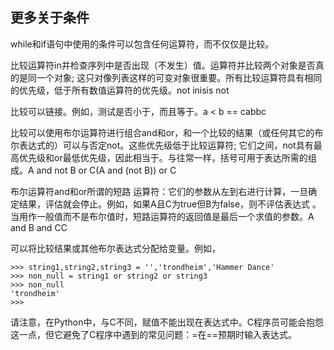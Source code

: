 ## 更多关于条件

while和if语句中使用的条件可以包含任何运算符，而不仅仅是比较。

比较运算符in并检查序列中是否出现（不发生）值。运算符并比较两个对象是否真的是同一个对象; 这只对像列表这样的可变对象很重要。所有比较运算符具有相同的优先级，低于所有数值运算符的优先级。not inisis not

比较可以链接。例如，测试是否小于，而且等于。a &lt; b == cabbc

比较可以使用布尔运算符进行组合and和or，和一个比较的结果（或任何其它的布尔表达式的）可以与否定not。这些优先级低于比较运算符; 它们之间，not具有最高优先级和or最低优先级，因此相当于。与往常一样，括号可用于表达所需的组成。A and not B or C\(A and \(not B\)\) or C

布尔运算符and和or所谓的短路 运算符：它们的参数从左到右进行计算，一旦确定结果，评估就会停止。例如，如果A且C为true但B为false，则不评估表达式 。当用作一般值而不是布尔值时，短路运算符的返回值是最后一个求值的参数。A and B and CC

可以将比较结果或其他布尔表达式分配给变量。例如，

```
>>> string1,string2,string3 = '','trondheim','Hammer Dance'
>>> non_null = string1 or string2 or string3
>>> non_null
'trondheim'
>>>
```

请注意，在Python中，与C不同，赋值不能出现在表达式中。C程序员可能会抱怨这一点，但它避免了C程序中遇到的常见问题：=在==预期时输入表达式。

